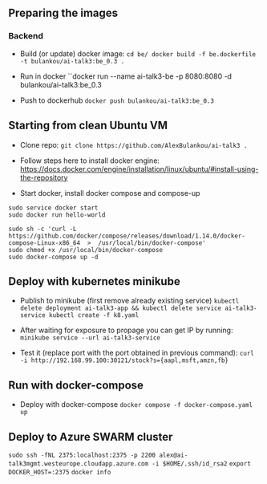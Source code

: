 ## Preparing the images

### Backend
* Build (or update) docker image:
``
cd be/
docker build -f be.dockerfile -t bulankou/ai-talk3:be_0.3 .
``

* Run in docker
``docker run --name ai-talk3-be -p 8080:8080 -d bulankou/ai-talk3:be_0.3` `

* Push to dockerhub
``docker push bulankou/ai-talk3:be_0.3``

## Starting from clean Ubuntu VM
* Clone repo: ```git clone https://github.com/AlexBulankou/ai-talk3 .```
* Follow steps here to install docker engine: https://docs.docker.com/engine/installation/linux/ubuntu/#install-using-the-repository

* Start docker, install docker compose and compose-up
```
sudo service docker start
sudo docker run hello-world

sudo sh -c 'curl -L https://github.com/docker/compose/releases/download/1.14.0/docker-compose-Linux-x86_64  >  /usr/local/bin/docker-compose'
sudo chmod +x /usr/local/bin/docker-compose
sudo docker-compose up -d
```


## Deploy with kubernetes minikube

* Publish to minikube (first remove already existing service)
``
kubectl delete deployment ai-talk3-app && kubectl delete service ai-talk3-service
kubectl create -f k8.yaml
``

* After waiting for exposure to propage you can get IP by running:
``minikube service --url ai-talk3-service``

* Test it (replace port with the port obtained in previous command): 
``curl -i http://192.168.99.100:30121/stock?s={aapl,msft,amzn,fb}``

## Run with docker-compose
* Deploy with docker-compose
``docker compose -f docker-compose.yaml up``

## Deploy to Azure SWARM cluster
``sudo ssh -fNL 2375:localhost:2375 -p 2200 alex@ai-talk3mgmt.westeurope.cloudapp.azure.com -i $HOME/.ssh/id_rsa2``
``export DOCKER_HOST=:2375``
``docker info``

 

